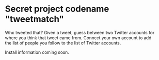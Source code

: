 # Secret project codename "tweetmatch"

Who tweeted that? Given a tweet, guess between two Twitter accounts for where you think that tweet came from. Connect your own account to add the list of people you follow to the list of Twitter accounts.

Install information coming soon.